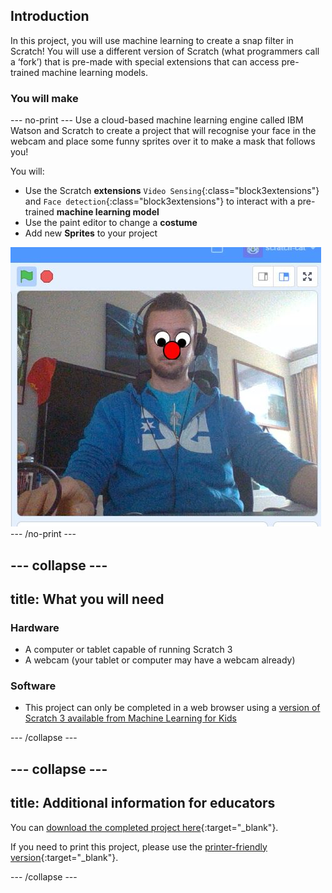 ## Introduction

In this project, you will use machine learning to create a snap filter in Scratch! You will use a different version of Scratch (what programmers call a ‘fork’) that is pre-made with special extensions that can access pre-trained machine learning models.

### You will make

--- no-print ---
Use a cloud-based machine learning engine called IBM Watson and Scratch to create a project that will recognise your face in the webcam and place some funny sprites over it to make a mask that follows you!

You will:

+ Use the Scratch **extensions** `Video Sensing`{:class="block3extensions"} and `Face detection`{:class="block3extensions"} to interact with a pre-trained **machine learning model**
+ Use the paint editor to change a **costume**
+ Add new **Sprites** to your project

![image showing Scratch stage with funny mask overlay](images/ML-FR-Demo.JPG)
--- /no-print ---

--- collapse ---
---
title: What you will need
---
### Hardware

+ A computer or tablet capable of running Scratch 3
+ A webcam (your tablet or computer may have a webcam already)

### Software

+ This project can only be completed in a web browser using a [version of Scratch 3 available from Machine Learning for Kids](https://machinelearningforkids.co.uk/scratch3/)

--- /collapse ---

--- collapse ---
---
title: Additional information for educators
---

You can [download the completed project here](https://rpf.io/p/en/funny-face-follower-get){:target="_blank"}.

If you need to print this project, please use the [printer-friendly version](https://projects.raspberrypi.org/en/projects/funny-face-follower/print){:target="_blank"}.

--- /collapse ---
